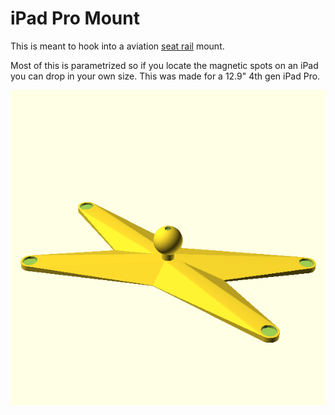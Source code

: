 # iPad Pro Mount

This is meant to hook into a aviation [seat rail](https://www.amazon.ca/Ram-Mount-RAM-B-131-238-AIRCRAFT-SEAT/dp/B008JH19DI) mount.

Most of this is parametrized so if you locate the magnetic spots on an iPad you can drop in your own size.
This was made for a 12.9" 4th gen iPad Pro.

![mount](./ipad_ram.scad.png?raw=true)